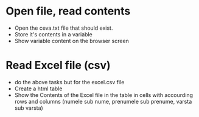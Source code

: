 
# Open file, read contents

* Open the ceva.txt file that should exist. 
* Store it's contents in a variable
* Show variable content on the browser screen

# Read Excel file (csv)

 * do the above tasks but for the excel.csv file
 * Create a html table
 * Show the Contents of the Excel file in the table in cells with accourding rows and columns (numele sub nume, prenumele sub prenume, varsta sub varsta)
